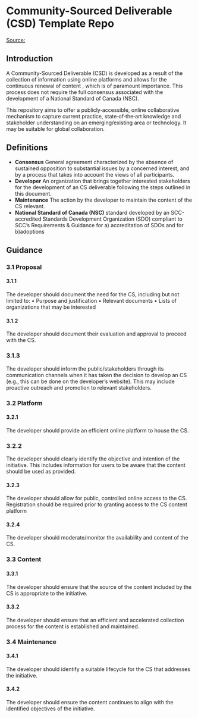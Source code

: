 # Community-Sourced Deliverable (CSD) Template Repo

[Source:](https://www.scc.ca/en/system/files/publications/SIRB_RG_National-Community-Sourced-Guidelines_v2_2021-03-04.pdf)

## Introduction

A Community-Sourced Deliverable (CSD) is developed as a result of the collection of information using online platforms and allows for the continuous renewal of content , which is of paramount
importance. This process does not require the full consensus associated with the development of a National Standard of Canada (NSC).

This repository aims to offer a publicly‐accessible, online collaborative mechanism to capture current practice, state‐of‐the‐art knowledge and stakeholder understanding on an emerging/existing area or technology. It may be suitable for global collaboration.

## Definitions

* **Consensus** General agreement characterized by the absence of sustained opposition to substantial issues by a concerned interest, and by a process that takes into account the views of all participants.
* **Developer** An organization that brings together interested stakeholders for the development of an CS deliverable following the steps outlined in this document.
* **Maintenance** The action by the developer to maintain the content of the CS relevant.
* **National Standard of Canada (NSC)**  standard developed by an SCC-accredited Standards Development Organization (SDO) compliant to SCC’s Requirements & Guidance for a) accreditation of SDOs and for b)adoptions

## Guidance
### 3.1 Proposal
#### 3.1.1
The developer should document the need for the CS, including but not limited to:
• Purpose and justification
• Relevant documents
• Lists of organizations that may be interested

#### 3.1.2
The developer should document their evaluation and approval to proceed with the CS.

### 3.1.3
The developer should inform the public/stakeholders through its communication channels when it has taken the decision to develop an CS (e.g., this can be done on the developer’s website). This may include proactive outreach and promotion to
relevant stakeholders.

### 3.2 Platform

#### 3.2.1
The developer should provide an efficient online platform to house the CS.

### 3.2.2
The developer should clearly identify the objective and intention of the initiative. This includes information for users to be aware that the content should be used as provided.

#### 3.2.3
The developer should allow for public, controlled online access to the CS. Registration should be required prior to granting access to the CS content platform

#### 3.2.4
The developer should moderate/monitor the availability and content of the CS.

### 3.3 Content

#### 3.3.1 
The developer should ensure that the source of the content included by the CS is appropriate to the initiative.

#### 3.3.2 
The developer should ensure that an efficient and accelerated collection process for the content is established and maintained.

### 3.4 Maintenance

#### 3.4.1 
The developer should identify a suitable lifecycle for the CS that addresses the initiative.

#### 3.4.2 
The developer should ensure the content continues to align with the identified objectives of the initiative.
